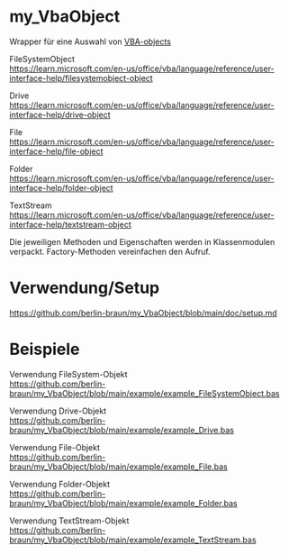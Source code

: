 # my_VbaObject
Wrapper für eine Auswahl von <a href="ttps://learn.microsoft.com/en-us/office/vba/language/reference/objects-visual-basic-for-applications" >VBA-objects</a> 

FileSystemObject <br>
https://learn.microsoft.com/en-us/office/vba/language/reference/user-interface-help/filesystemobject-object

Drive <br>
https://learn.microsoft.com/en-us/office/vba/language/reference/user-interface-help/drive-object

File <br>
https://learn.microsoft.com/en-us/office/vba/language/reference/user-interface-help/file-object

Folder <br>
https://learn.microsoft.com/en-us/office/vba/language/reference/user-interface-help/folder-object

TextStream <br>
https://learn.microsoft.com/en-us/office/vba/language/reference/user-interface-help/textstream-object

Die jeweiligen Methoden und Eigenschaften werden in Klassenmodulen verpackt. Factory-Methoden vereinfachen den Aufruf.

# Verwendung/Setup
https://github.com/berlin-braun/my_VbaObject/blob/main/doc/setup.md

# Beispiele 
Verwendung FileSystem-Objekt<br>
https://github.com/berlin-braun/my_VbaObject/blob/main/example/example_FileSystemObject.bas

Verwendung Drive-Objekt<br>
https://github.com/berlin-braun/my_VbaObject/blob/main/example/example_Drive.bas

Verwendung File-Objekt<br>
https://github.com/berlin-braun/my_VbaObject/blob/main/example/example_File.bas

Verwendung Folder-Objekt<br>
https://github.com/berlin-braun/my_VbaObject/blob/main/example/example_Folder.bas

Verwendung TextStream-Objekt<br>
https://github.com/berlin-braun/my_VbaObject/blob/main/example/example_TextStream.bas
